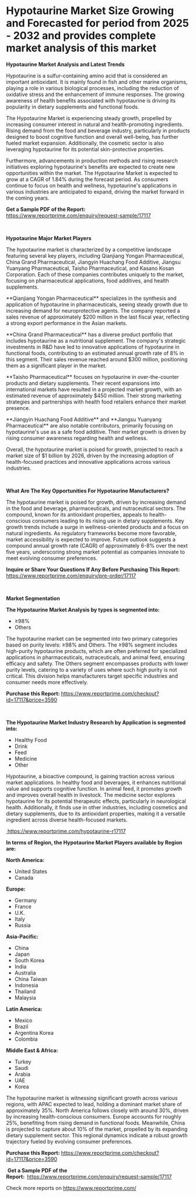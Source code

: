 <p><h1>Hypotaurine Market Size Growing and Forecasted for period from 2025 - 2032 and provides complete market analysis of this market</h1></p><p><strong>Hypotaurine Market Analysis and Latest Trends</strong></p>
<p><p>Hypotaurine is a sulfur-containing amino acid that is considered an important antioxidant. It is mainly found in fish and other marine organisms, playing a role in various biological processes, including the reduction of oxidative stress and the enhancement of immune responses. The growing awareness of health benefits associated with hypotaurine is driving its popularity in dietary supplements and functional foods.</p><p>The Hypotaurine Market is experiencing steady growth, propelled by increasing consumer interest in natural and health-promoting ingredients. Rising demand from the food and beverage industry, particularly in products designed to boost cognitive function and overall well-being, has further fueled market expansion. Additionally, the cosmetic sector is also leveraging hypotaurine for its potential skin-protective properties.</p><p>Furthermore, advancements in production methods and rising research initiatives exploring hypotaurine's benefits are expected to create new opportunities within the market. The Hypotaurine Market is expected to grow at a CAGR of 1.84% during the forecast period. As consumers continue to focus on health and wellness, hypotaurine's applications in various industries are anticipated to expand, driving the market forward in the coming years.</p></p>
<p><strong>Get a Sample PDF of the Report:&nbsp;</strong> <a href="https://www.reportprime.com/enquiry/request-sample/17117?utm_campaign=2740&utm_medium=2&utm_source=Github&utm_content=ia&utm_term=18032025&utm_id=hypotaurine">https://www.reportprime.com/enquiry/request-sample/17117</a></p>
<p>&nbsp;</p>
<p><strong>Hypotaurine Major Market Players</strong></p>
<p><p>The hypotaurine market is characterized by a competitive landscape featuring several key players, including Qianjiang Yongan Pharmaceutical, China Grand Pharmaceutical, Jiangyin Huachang Food Additive, Jiangsu Yuanyang Pharmaceutical, Taisho Pharmaceutical, and Kasano Kosan Corporation. Each of these companies contributes uniquely to the market, focusing on pharmaceutical applications, food additives, and health supplements.</p><p>**Qianjiang Yongan Pharmaceutical** specializes in the synthesis and application of hypotaurine in pharmaceuticals, seeing steady growth due to increasing demand for neuroprotective agents. The company reported a sales revenue of approximately $200 million in the last fiscal year, reflecting a strong export performance in the Asian markets.</p><p>**China Grand Pharmaceutical** has a diverse product portfolio that includes hypotaurine as a nutritional supplement. The company's strategic investments in R&D have led to innovative applications of hypotaurine in functional foods, contributing to an estimated annual growth rate of 8% in this segment. Their sales revenue reached around $300 million, positioning them as a significant player in the market.</p><p>**Taisho Pharmaceutical** focuses on hypotaurine in over-the-counter products and dietary supplements. Their recent expansions into international markets have resulted in a projected market growth, with an estimated revenue of approximately $450 million. Their strong marketing strategies and partnerships with health food retailers enhance their market presence.</p><p>**Jiangyin Huachang Food Additive** and **Jiangsu Yuanyang Pharmaceutical** are also notable contributors, primarily focusing on hypotaurine's use as a safe food additive. Their market growth is driven by rising consumer awareness regarding health and wellness.</p><p>Overall, the hypotaurine market is poised for growth, projected to reach a market size of $1 billion by 2026, driven by the increasing adoption of health-focused practices and innovative applications across various industries.</p></p>
<p>&nbsp;</p>
<p><strong>What Are The Key Opportunities For Hypotaurine Manufacturers?</strong></p>
<p><p>The hypotaurine market is poised for growth, driven by increasing demand in the food and beverage, pharmaceuticals, and nutraceutical sectors. The compound, known for its antioxidant properties, appeals to health-conscious consumers leading to its rising use in dietary supplements. Key growth trends include a surge in wellness-oriented products and a focus on natural ingredients. As regulatory frameworks become more favorable, market accessibility is expected to improve. Future outlook suggests a compound annual growth rate (CAGR) of approximately 6-8% over the next five years, underscoring strong market potential as companies innovate to meet evolving consumer preferences.</p></p>
<p><strong>Inquire or Share Your Questions If Any Before Purchasing This Report:</strong> <a href="https://www.reportprime.com/enquiry/pre-order/17117?utm_campaign=2740&utm_medium=2&utm_source=Github&utm_content=ia&utm_term=18032025&utm_id=hypotaurine">https://www.reportprime.com/enquiry/pre-order/17117</a></p>
<p>&nbsp;</p>
<p><strong>Market Segmentation</strong></p>
<p><strong>The Hypotaurine Market Analysis by types is segmented into:</strong></p>
<p><ul><li>≥98%</li><li>Others</li></ul></p>
<p><p>The hypotaurine market can be segmented into two primary categories based on purity levels: ≥98% and Others. The ≥98% segment includes high-purity hypotaurine products, which are often preferred for specialized applications in pharmaceuticals, nutraceuticals, and animal feed, ensuring efficacy and safety. The Others segment encompasses products with lower purity levels, catering to a variety of uses where such high purity is not critical. This division helps manufacturers target specific industries and consumer needs more effectively.</p></p>
<p><strong>Purchase this Report:&nbsp;</strong><a href="https://www.reportprime.com/checkout?id=17117&price=3590&utm_campaign=2740&utm_medium=2&utm_source=Github&utm_content=ia&utm_term=18032025&utm_id=hypotaurine">https://www.reportprime.com/checkout?id=17117&price=3590</a></p>
<p>&nbsp;</p>
<p><strong>The Hypotaurine Market Industry Research by Application is segmented into:</strong></p>
<p><ul><li>Healthy Food</li><li>Drink</li><li>Feed</li><li>Medicine</li><li>Other</li></ul></p>
<p><p>Hypotaurine, a bioactive compound, is gaining traction across various market applications. In healthy food and beverages, it enhances nutritional value and supports cognitive function. In animal feed, it promotes growth and improves overall health in livestock. The medicine sector explores hypotaurine for its potential therapeutic effects, particularly in neurological health. Additionally, it finds use in other industries, including cosmetics and dietary supplements, due to its antioxidant properties, making it a versatile ingredient across diverse health-focused markets.</p></p>
<p><a href="https://www.reportprime.com/hypotaurine-r17117?utm_campaign=2740&utm_medium=2&utm_source=Github&utm_content=ia&utm_term=18032025&utm_id=hypotaurine">&nbsp;https://www.reportprime.com/hypotaurine-r17117</a></p>
<p><strong>In terms of Region, the Hypotaurine Market Players available by Region are:</strong></p>
<p>
    <p> <strong> North America: </strong>
        <ul>
            <li>United States</li>
            <li>Canada</li>
        </ul>
        </p> 
    <p> <strong> Europe: </strong>
        <ul>
            <li>Germany</li>
            <li>France</li>
            <li>U.K.</li>
            <li>Italy</li>
            <li>Russia</li>
        </ul>
        </p> 
    <p> <strong> Asia-Pacific: </strong>
        <ul>
            <li>China</li>
            <li>Japan</li>
            <li>South Korea</li>
            <li>India</li>
            <li>Australia</li>
            <li>China Taiwan</li>
            <li>Indonesia</li>
            <li>Thailand</li>
            <li>Malaysia</li>
        </ul>
        </p> 
    <p> <strong> Latin America: </strong>
        <ul>
            <li>Mexico</li>
            <li>Brazil</li>
            <li>Argentina Korea</li>
            <li>Colombia</li>
        </ul>
        </p> 
    <p> <strong> Middle East & Africa: </strong>
        <ul>
            <li>Turkey</li>
            <li>Saudi</li>
            <li>Arabia</li>
            <li>UAE</li>
            <li>Korea</li>
        </ul>
    </p>
    </p>
<p><p>The hypotaurine market is witnessing significant growth across various regions, with APAC expected to lead, holding a dominant market share of approximately 35%. North America follows closely with around 30%, driven by increasing health-conscious consumers. Europe accounts for roughly 25%, benefiting from rising demand in functional foods. Meanwhile, China is projected to capture about 10% of the market, propelled by its expanding dietary supplement sector. This regional dynamics indicate a robust growth trajectory fueled by evolving consumer preferences.</p></p>
<p><strong>Purchase this Report: </strong><a href="https://www.reportprime.com/checkout?id=17117&price=3590&utm_campaign=2740&utm_medium=2&utm_source=Github&utm_content=ia&utm_term=18032025&utm_id=hypotaurine">https://www.reportprime.com/checkout?id=17117&price=3590</a></p>
<p>&nbsp;<strong>Get a Sample PDF of the Report:&nbsp;&nbsp;</strong><a href="https://www.reportprime.com/enquiry/request-sample/17117?utm_campaign=2740&utm_medium=2&utm_source=Github&utm_content=ia&utm_term=18032025&utm_id=hypotaurine">https://www.reportprime.com/enquiry/request-sample/17117</a></p>
<p><strong></strong></p>
<p>Check more reports on <a href="https://www.reportprime.com/?utm_campaign=2740&utm_medium=2&utm_source=Github&utm_content=ia&utm_term=18032025&utm_id=hypotaurine">https://www.reportprime.com/</a></p>